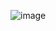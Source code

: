 ![image](https://github.com/Diegos0113/Practica-Izipay/assets/141373599/e2a5d008-2a77-4291-afa8-d00e1f2a9e00)

